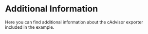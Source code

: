 # Additional Information

Here you can find additional information about the cAdvisor exporter included in the example.
